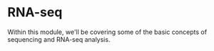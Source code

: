 # RNA-seq
Within this module, we'll be covering some of the basic concepts of sequencing and RNA-seq analysis.
